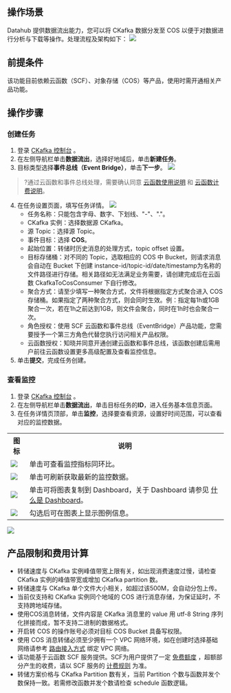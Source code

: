 ## 操作场景

Datahub 提供数据流出能力，您可以将 CKafka 数据分发至 COS 以便于对数据进行分析与下载等操作。处理流程及架构如下：
![](https://qcloudimg.tencent-cloud.cn/raw/632ca05c1fa3c65507f1a89388427bc3.jpg)



## 前提条件

该功能目前依赖云函数（SCF）、对象存储（COS）等产品，使用时需开通相关产品功能。

## 操作步骤

### 创建任务

1. 登录 [CKafka 控制台](https://console.cloud.tencent.com/ckafka) 。
2. 在左侧导航栏单击**数据流出**，选择好地域后，单击**新建任务**。
3. 目标类型选择**事件总线（Event Bridge）**，单击**下一步**。
   ![](https://qcloudimg.tencent-cloud.cn/raw/da277c21f2e8f2e5aec7af561aecff86.png)
> ?通过云函数和事件总线处理，需要确认同意 [云函数使用说明](https://cloud.tencent.com/document/product/583) 和 [云函数计费说明](https://cloud.tencent.com/document/product/583/17299)。
4. 在任务设置页面，填写任务详情。
 ![](https://qcloudimg.tencent-cloud.cn/raw/47b2d2114ed42c84057ee559aface06a.png)  
   - 任务名称：只能包含字母、数字、下划线、"-"、"."。
   - CKafka 实例：选择数据源 CKafka。
   - 源 Topic：选择源 Topic。
   - 事件目标：选择 **COS**。
   - 起始位置：转储时历史消息的处理方式，topic offset 设置。
   - 目标存储桶：对不同的 Topic，选取相应的 COS 中 Bucket，则请求消息会自动在 Bucket 下创建 instance-id/topic-id/date/timestamp为名称的文件路径进行存储。相关路径如无法满足业务需要，请创建完成后在云函数 CkafkaToCosConsumer 下自行修改。
   - 聚合方式：请至少填写一种聚合方式，文件将根据指定方式聚合进入 COS 存储桶。如果指定了两种聚合方式，则会同时生效。例：指定每1h或1GB聚合一次，若在1h之前达到1GB，则文件会聚合，同时在1h时也会聚合一次。
   - 角色授权：使用 SCF 云函数和事件总线（EventBridge）产品功能，您需要授予一个第三方角色代替您执行访问相关产品权限。
   - 云函数授权：知晓并同意开通创建云函数和事件总线，该函数创建后需用户前往云函数设置更多高级配置及查看监控信息。
4. 单击**提交**，完成任务创建。



### 查看监控

1. 登录 [CKafka 控制台](https://console.cloud.tencent.com/ckafka) 。
2. 在左侧导航栏单击**数据流出**，单击目标任务的**ID**，进入任务基本信息页面。
3. 在任务详情页顶部，单击**监控**，选择要查看资源，设置好时间范围，可以查看对应的监控数据。
<table>
    <tr>
        <th>图标</th>
        <th>说明</th>
    </tr>
    <tr>
        <td><img src ="https://main.qcloudimg.com/raw/9ba57bbd3b8ef3efc4f687d63d27a46d.png" style ="margin:0"></td>
        <td>单击可查看监控指标同环比。</td>
    </tr>
    <tr>
        <td><img src ="https://main.qcloudimg.com/raw/34bdbdbdabb7b5720bf17d78c636a4ad.png" style ="margin:0"></td>
        <td>单击可刷新获取最新的监控数据。</td>
    </tr>
    <tr>
        <td><img src ="https://main.qcloudimg.com/raw/8f2bf7f4df9ddd959f0ecb69fdda8e4c.png" style ="margin:0"></td>
        <td>单击可将图表复制到 Dashboard，关于 Dashboard 请参见 <a href="https://cloud.tencent.com/document/product/248/47161">什么是 Dashboard</a>。</td>
    </tr>
    <tr>
        <td><img src ="https://main.qcloudimg.com/raw/af20129df7be46f33ab7d3598f6e9213.png" style ="margin:0"></td>
        <td>勾选后可在图表上显示图例信息。</td>
    </tr>
</table> 
 <img src ="https://qcloudimg.tencent-cloud.cn/raw/13c276a5ec2e173b6c0bf5a81c773ffe.png"> 



## 产品限制和费用计算

- 转储速度与 CKafka 实例峰值带宽上限有关，如出现消费速度过慢，请检查 CKafka 实例的峰值带宽或增加 CKafka partition 数。
- 转储速度与 CKafka 单个文件大小相关，如超过该500M，会自动分包上传。
- 当前仅支持和 CKafka 实例同个地域的 COS 进行消息存储，为保证延时，不支持跨地域存储。
- 使用COS消息转储，文件内容是 CKafka 消息里的 value 用 utf-8 String 序列化拼接而成，暂不支持二进制的数据格式。
- 开启转 COS 的操作账号必须对目标 COS Bucket 具备写权限。
- 使用 COS 消息转储必须至少拥有一个 VPC 网络环境，如在创建时选择基础网络请参考 [路由接入方式](https://cloud.tencent.com/document/product/597/36348) 绑定 VPC 网络。
- 该功能基于云函数 SCF 服务提供。SCF为用户提供了一定 [免费额度](https://cloud.tencent.com/document/product/583/12282) ，超额部分产生的收费，请以 SCF 服务的 [计费规则](https://cloud.tencent.com/document/product/583/17299) 为准。
- 转储方案价格与 CKafka Partition 数有关，当前 Partition 个数与函数并发个数保持一致。若需修改函数并发个数请检查 schedule 函数逻辑。
